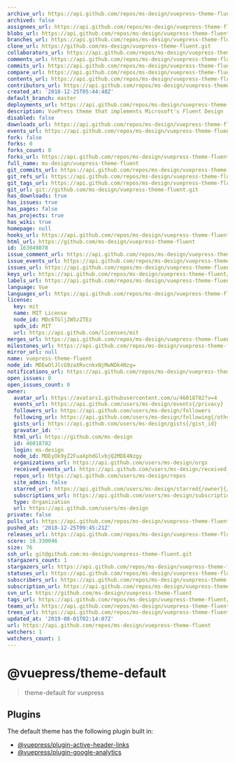 ```yaml
---
archive_url: https://api.github.com/repos/ms-design/vuepress-theme-fluent/{archive_format}{/ref}
archived: false
assignees_url: https://api.github.com/repos/ms-design/vuepress-theme-fluent/assignees{/user}
blobs_url: https://api.github.com/repos/ms-design/vuepress-theme-fluent/git/blobs{/sha}
branches_url: https://api.github.com/repos/ms-design/vuepress-theme-fluent/branches{/branch}
clone_url: https://github.com/ms-design/vuepress-theme-fluent.git
collaborators_url: https://api.github.com/repos/ms-design/vuepress-theme-fluent/collaborators{/collaborator}
comments_url: https://api.github.com/repos/ms-design/vuepress-theme-fluent/comments{/number}
commits_url: https://api.github.com/repos/ms-design/vuepress-theme-fluent/commits{/sha}
compare_url: https://api.github.com/repos/ms-design/vuepress-theme-fluent/compare/{base}...{head}
contents_url: https://api.github.com/repos/ms-design/vuepress-theme-fluent/contents/{+path}
contributors_url: https://api.github.com/repos/ms-design/vuepress-theme-fluent/contributors
created_at: '2018-12-25T05:44:48Z'
default_branch: master
deployments_url: https://api.github.com/repos/ms-design/vuepress-theme-fluent/deployments
description: VuePress theme that implements Microsoft's Fluent Design
disabled: false
downloads_url: https://api.github.com/repos/ms-design/vuepress-theme-fluent/downloads
events_url: https://api.github.com/repos/ms-design/vuepress-theme-fluent/events
fork: false
forks: 0
forks_count: 0
forks_url: https://api.github.com/repos/ms-design/vuepress-theme-fluent/forks
full_name: ms-design/vuepress-theme-fluent
git_commits_url: https://api.github.com/repos/ms-design/vuepress-theme-fluent/git/commits{/sha}
git_refs_url: https://api.github.com/repos/ms-design/vuepress-theme-fluent/git/refs{/sha}
git_tags_url: https://api.github.com/repos/ms-design/vuepress-theme-fluent/git/tags{/sha}
git_url: git://github.com/ms-design/vuepress-theme-fluent.git
has_downloads: true
has_issues: true
has_pages: false
has_projects: true
has_wiki: true
homepage: null
hooks_url: https://api.github.com/repos/ms-design/vuepress-theme-fluent/hooks
html_url: https://github.com/ms-design/vuepress-theme-fluent
id: 163049878
issue_comment_url: https://api.github.com/repos/ms-design/vuepress-theme-fluent/issues/comments{/number}
issue_events_url: https://api.github.com/repos/ms-design/vuepress-theme-fluent/issues/events{/number}
issues_url: https://api.github.com/repos/ms-design/vuepress-theme-fluent/issues{/number}
keys_url: https://api.github.com/repos/ms-design/vuepress-theme-fluent/keys{/key_id}
labels_url: https://api.github.com/repos/ms-design/vuepress-theme-fluent/labels{/name}
language: Vue
languages_url: https://api.github.com/repos/ms-design/vuepress-theme-fluent/languages
license:
  key: mit
  name: MIT License
  node_id: MDc6TGljZW5zZTEz
  spdx_id: MIT
  url: https://api.github.com/licenses/mit
merges_url: https://api.github.com/repos/ms-design/vuepress-theme-fluent/merges
milestones_url: https://api.github.com/repos/ms-design/vuepress-theme-fluent/milestones{/number}
mirror_url: null
name: vuepress-theme-fluent
node_id: MDEwOlJlcG9zaXRvcnkxNjMwNDk4Nzg=
notifications_url: https://api.github.com/repos/ms-design/vuepress-theme-fluent/notifications{?since,all,participating}
open_issues: 0
open_issues_count: 0
owner:
  avatar_url: https://avatars1.githubusercontent.com/u/46018782?v=4
  events_url: https://api.github.com/users/ms-design/events{/privacy}
  followers_url: https://api.github.com/users/ms-design/followers
  following_url: https://api.github.com/users/ms-design/following{/other_user}
  gists_url: https://api.github.com/users/ms-design/gists{/gist_id}
  gravatar_id: ''
  html_url: https://github.com/ms-design
  id: 46018782
  login: ms-design
  node_id: MDEyOk9yZ2FuaXphdGlvbjQ2MDE4Nzgy
  organizations_url: https://api.github.com/users/ms-design/orgs
  received_events_url: https://api.github.com/users/ms-design/received_events
  repos_url: https://api.github.com/users/ms-design/repos
  site_admin: false
  starred_url: https://api.github.com/users/ms-design/starred{/owner}{/repo}
  subscriptions_url: https://api.github.com/users/ms-design/subscriptions
  type: Organization
  url: https://api.github.com/users/ms-design
private: false
pulls_url: https://api.github.com/repos/ms-design/vuepress-theme-fluent/pulls{/number}
pushed_at: '2018-12-25T09:45:21Z'
releases_url: https://api.github.com/repos/ms-design/vuepress-theme-fluent/releases{/id}
score: 18.330046
size: 76
ssh_url: git@github.com:ms-design/vuepress-theme-fluent.git
stargazers_count: 1
stargazers_url: https://api.github.com/repos/ms-design/vuepress-theme-fluent/stargazers
statuses_url: https://api.github.com/repos/ms-design/vuepress-theme-fluent/statuses/{sha}
subscribers_url: https://api.github.com/repos/ms-design/vuepress-theme-fluent/subscribers
subscription_url: https://api.github.com/repos/ms-design/vuepress-theme-fluent/subscription
svn_url: https://github.com/ms-design/vuepress-theme-fluent
tags_url: https://api.github.com/repos/ms-design/vuepress-theme-fluent/tags
teams_url: https://api.github.com/repos/ms-design/vuepress-theme-fluent/teams
trees_url: https://api.github.com/repos/ms-design/vuepress-theme-fluent/git/trees{/sha}
updated_at: '2019-08-01T02:14:07Z'
url: https://api.github.com/repos/ms-design/vuepress-theme-fluent
watchers: 1
watchers_count: 1
---
```


# @vuepress/theme-default

> theme-default for vuepress

## Plugins

The default theme has the following plugin built in:

- [@vuepress/plugin-active-header-links](https://github.com/vuejs/vuepress/tree/master/packages/@vuepress/plugin-active-header-links)
- [@vuepress/plugin-google-analytics](https://github.com/vuejs/vuepress/tree/master/packages/%40vuepress/plugin-google-analytics)
